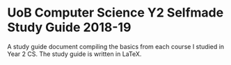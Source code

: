# UoB Computer Science Y2 Selfmade Study Guide 2018-19
A study guide document compiling the basics from each course I studied in Year 2 CS.
The study guide is written in LaTeX.
